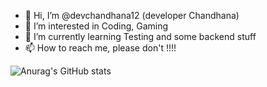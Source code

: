 - 👋 Hi, I’m @devchandhana12 (developer Chandhana)
- 👀 I’m interested in Coding, Gaming
- 🌱 I’m currently learning Testing and some backend stuff
- 📫 How to reach me, please don't !!!!

![Anurag's GitHub stats](https://github-readme-stats.vercel.app/api?username=devchandhana12&show_icons=true&theme=radical)<!---
devchandhana12/devchandhana12 is a ✨ special ✨ repository because its `README.md` (this file) appears on your GitHub profile.
You can click the Preview link to take a look at your changes.
--->

